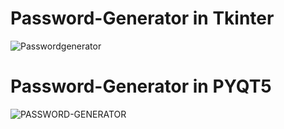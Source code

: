 # Password-Generator in Tkinter

![Passwordgenerator](https://user-images.githubusercontent.com/82821548/133645298-ce2d7f98-340f-4c7f-bfc1-7fe4aad06226.gif)

# Password-Generator in PYQT5 

![PASSWORD-GENERATOR](https://github.com/TanvirTian/Password-Generator/assets/82821548/c7a48300-3fb4-4c92-8c25-39f9963c8ca5)
